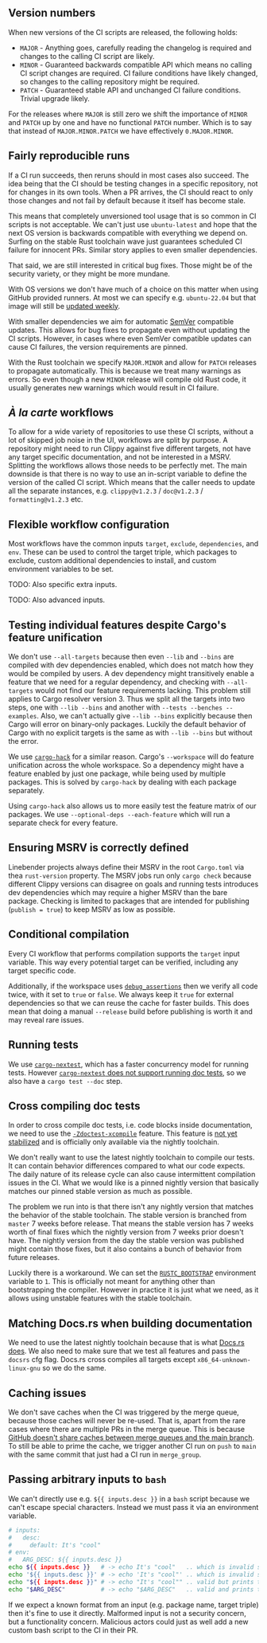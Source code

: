 ## Version numbers

When new versions of the CI scripts are released, the following holds:

* `MAJOR` - Anything goes, carefully reading the changelog is required and changes to the calling CI script are likely.
* `MINOR` - Guaranteed backwards compatible API which means no calling CI script changes are required.
            CI failure conditions have likely changed, so changes to the calling repository might be required.
* `PATCH` - Guaranteed stable API and unchanged CI failure conditions. Trivial upgrade likely.

For the releases where `MAJOR` is still zero we shift the importance of `MINOR` and `PATCH` up by one and have no functional `PATCH` number.
Which is to say that instead of `MAJOR.MINOR.PATCH` we have effectively `0.MAJOR.MINOR`.

## Fairly reproducible runs

If a CI run succeeds, then reruns should in most cases also succeed.
The idea being that the CI should be testing changes in a specific repository, not for changes in its own tools.
When a PR arrives, the CI should react to only those changes and not fail by default because it itself has become stale.

This means that completely unversioned tool usage that is so common in CI scripts is not acceptable.
We can't just use `ubuntu-latest` and hope that the next OS version is backwards compatible with everything we depend on.
Surfing on the stable Rust toolchain wave just guarantees scheduled CI failure for innocent PRs.
Similar story applies to even smaller dependencies.

That said, we are still interested in critical bug fixes.
Those might be of the security variety, or they might be more mundane.

With OS versions we don't have much of a choice on this matter when using GitHub provided runners.
At most we can specify e.g. `ubuntu-22.04` but that image will still be [updated weekly][gh-weekly-images].

With smaller dependencies we aim for automatic [SemVer] compatible updates.
This allows for bug fixes to propagate even without updating the CI scripts.
However, in cases where even SemVer compatible updates can cause CI failures, the version requirements are pinned.

With the Rust toolchain we specify `MAJOR.MINOR` and allow for `PATCH` releases to propagate automatically.
This is because we treat many warnings as errors.
So even though a new `MINOR` release will compile old Rust code, it usually generates new warnings which would result in CI failure.

## *À la carte* workflows

To allow for a wide variety of repositories to use these CI scripts, without a lot of skipped job noise in the UI, workflows are split by purpose.
A repository might need to run Clippy against five different targets, not have any target specific documentation, and not be interested in a MSRV.
Splitting the workflows allows those needs to be perfectly met.
The main downside is that there is no way to use an in-script variable to define the version of the called CI script.
Which means that the caller needs to update all the separate instances, e.g. `clippy@v1.2.3` / `doc@v1.2.3` / `formatting@v1.2.3` etc.

## Flexible workflow configuration

Most workflows have the common inputs `target`, `exclude`, `dependencies`, and `env`.
These can be used to control the target triple, which packages to exclude, custom additional dependencies to install, and custom environment variables to be set.

TODO: Also specific extra inputs.

TODO: Also advanced inputs.

## Testing individual features despite Cargo's feature unification

We don't use `--all-targets` because then even `--lib` and `--bins` are compiled with dev dependencies enabled, which does not match how they would be compiled by users.
A dev dependency might transitively enable a feature that we need for a regular dependency, and checking with `--all-targets` would not find our feature requirements lacking.
This problem still applies to Cargo resolver version 3.
Thus we split all the targets into two steps, one with `--lib --bins` and another with `--tests --benches --examples`.
Also, we can't actually give `--lib --bins` explicitly because then Cargo will error on binary-only packages.
Luckily the default behavior of Cargo with no explicit targets is the same as with `--lib --bins` but without the error.

We use [`cargo-hack`] for a similar reason.
Cargo's `--workspace` will do feature unification across the whole workspace.
So a dependency might have a feature enabled by just one package, while being used by multiple packages.
This is solved by `cargo-hack` by dealing with each package separately.

Using `cargo-hack` also allows us to more easily test the feature matrix of our packages.
We use `--optional-deps --each-feature` which will run a separate check for every feature.

## Ensuring MSRV is correctly defined

Linebender projects always define their MSRV in the root `Cargo.toml` via thea `rust-version` property.
The MSRV jobs run only `cargo check` because different Clippy versions can disagree on goals and running tests introduces dev dependencies which may require a higher MSRV than the bare package.
Checking is limited to packages that are intended for publishing (`publish = true`) to keep MSRV as low as possible.

## Conditional compilation

Every CI workflow that performs compilation supports the `target` input variable.
This way every potential target can be verified, including any target specific code.

Additionally, if the workspace uses [`debug_assertions`] then we verify all code twice, with it set to `true` or `false`.
We always keep it `true` for external dependencies so that we can reuse the cache for faster builds.
This does mean that doing a manual `--release` build before publishing is worth it and may reveal rare issues.

## Running tests

We use [`cargo-nextest`], which has a faster concurrency model for running tests.
However [`cargo-nextest` does not support running doc tests][nextest-no-doc-tests], so we also have a `cargo test --doc` step.

## Cross compiling doc tests

In order to cross compile doc tests, i.e. code blocks inside documentation, we need to use the [`-Zdoctest-xcompile`] feature.
This feature is [not yet stabilized][doctest-xcompile-issue] and is officially only available via the nightly toolchain.

We don't really want to use the latest nightly toolchain to compile our tests.
It can contain behavior differences compared to what our code expects.
The daily nature of its release cycle can also cause intermittent compilation issues in the CI.
What we would like is a pinned nightly version that basically matches our pinned stable version as much as possible.

The problem we run into is that there isn't any nightly version that matches the behavior of the stable toolchain.
The stable version is branched from `master` 7 weeks before release.
That means the stable version has 7 weeks worth of final fixes which the nightly version from 7 weeks prior doesn't have.
The nightly version from the day the stable version was published might contain those fixes, but it also contains a bunch of behavior from future releases.

Luckily there is a workaround.
We can set the [`RUSTC_BOOTSTRAP`] environment variable to `1`.
This is officially not meant for anything other than bootstrapping the compiler.
However in practice it is just what we need, as it allows using unstable features with the stable toolchain.

## Matching Docs.rs when building documentation

We need to use the latest nightly toolchain because that is what [Docs.rs does][docsrs-build].
We also need to make sure that we test all features and pass the `docsrs` cfg flag.
Docs.rs cross compiles all targets except `x86_64-unknown-linux-gnu` so we do the same.

## Caching issues

We don't save caches when the CI was triggered by the merge queue, because those caches will never be re-used.
That is, apart from the rare cases where there are multiple PRs in the merge queue.
This is because [GitHub doesn't share caches between merge queues and the main branch][queue-cache-issue].
To still be able to prime the cache, we trigger another CI run on `push` to `main` with the same commit that just had a CI run in `merge_group`.

## Passing arbitrary inputs to `bash`

We can't directly use e.g. `${{ inputs.desc }}` in a `bash` script because we can't escape special characters.
Instead we must pass it via an environment variable.

```sh
# inputs:
#   desc:
#     default: It's "cool"
# env:
#   ARG_DESC: ${{ inputs.desc }}
echo ${{ inputs.desc }}   # -> echo It's "cool"   .. which is invalid syntax
echo '${{ inputs.desc }}' # -> echo 'It's "cool"' .. which is invalid syntax
echo "${{ inputs.desc }}" # -> echo "It's "cool"" .. valid but prints the wrong value: It's cool
echo "$ARG_DESC"          # -> echo "$ARG_DESC"   .. valid and prints the right value: It's "cool"
```

If we expect a known format from an input (e.g. package name, target triple) then it's fine to use it directly.
Malformed input is not a security concern, but a functionality concern.
Malicious actors could just as well add a new custom bash script to the CI in their PR.

[`-Zdoctest-xcompile`]: https://doc.rust-lang.org/nightly/cargo/reference/unstable.html#doctest-xcompile
[doctest-xcompile-issue]: https://github.com/rust-lang/rust/issues/64245
[docsrs-build]: https://docs.rs/about/builds
[SemVer]: https://semver.org/
[gh-weekly-images]: https://github.com/actions/runner-images#ga
[`cargo-hack`]: https://github.com/taiki-e/cargo-hack
[`debug_assertions`]: https://doc.rust-lang.org/reference/conditional-compilation.html#debug_assertions
[queue-cache-issue]: https://github.com/orgs/community/discussions/66430
[`cargo-nextest`]: https://nexte.st/
[nextest-no-doc-tests]: https://github.com/nextest-rs/nextest/issues/16
[`RUSTC_BOOTSTRAP`]: https://rustc-dev-guide.rust-lang.org/building/bootstrapping/what-bootstrapping-does.html#complications-of-bootstrapping
